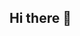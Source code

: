 ## Hi there 👋

<!--
**gregejohns/gregejohns** is a ✨ _special_ ✨ repository because its `README.md` (this file) appears on your GitHub profile.

Here are some ideas to get you started:

- 🔭 I’m currently working on learning everything ...
- 🌱 I’m currently learning how to code, create a database, yada yada yada...
- 👯...
- 🤔...
- 💬 Ask me about that time dinosaurs roamed the earth...better yet, consult a source that isn't a plebian ...
- 📫 How to reach me: carrier pigeon ...
- 😄 Pronouns: he/him ...
- ⚡ Fun fact: copy/paste ...
-->

